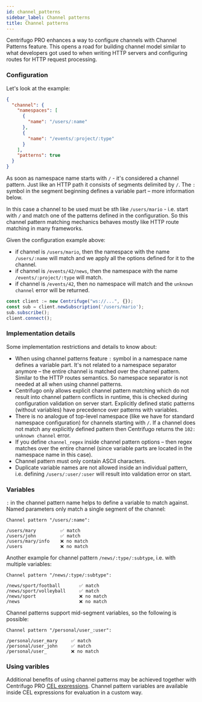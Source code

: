 ```yaml
---
id: channel_patterns
sidebar_label: Channel patterns
title: Channel patterns
---
```


Centrifugo PRO enhances a way to configure channels with Channel Patterns feature. This opens a road for building channel model similar to what developers got used to when writing HTTP servers and configuring routes for HTTP request processing.

### Configuration

Let's look at the example:

```json
{
  "channel": {
    "namespaces": [
      {
        "name": "/users/:name"
      },
      {
        "name": "/events/:project/:type"
      }
    ],
    "patterns": true
  }
}
```

As soon as namespace name starts with `/` - it's considered a channel pattern. Just like an HTTP path it consists of segments delimited by `/`. The `:` symbol in the segment beginning defines a variable part – more information below.

In this case a channel to be used must be sth like `/users/mario` - i.e. start with `/` and match one of the patterns defined in the configuration. So this channel pattern matching mechanics behaves mostly like HTTP route matching in many frameworks.

Given the configuration example above:

* if channel is `/users/mario`, then the namespace with the name `/users/:name` will match and we apply all the options defined for it to the channel.
* if channel is `/events/42/news`, then the namespace with the name `/events/:project/:type` will match.
* if channel is `/events/42`, then no namespace will match and the `unknown channel` error will be returned.

```javascript title="Basic example demonstrating use of pattern channels in JS"
const client := new Centrifuge("ws://...", {});
const sub = client.newSubscription('/users/mario');
sub.subscribe();
client.connect();
```

### Implementation details

Some implementation restrictions and details to know about:

* When using channel patterns feature `:` symbol in a namespace name defines a variable part. It's not related to a namespace separator anymore – the entire channel is matched over the channel pattern. Similar to the HTTP routes semantics. So namespace separator is not needed at all when using channel patterns.
* Centrifugo only allows explicit channel pattern matching which do not result into channel pattern conflicts in runtime, this is checked during configuration validation on server start. Explicitly defined static patterns (without variables) have precedence over patterns with variables.
* There is no analogue of top-level namespace (like we have for standard namespace configuration) for channels starting with `/`. If a channel does not match any explicitly defined pattern then Centrifugo returns the `102: unknown channel` error.
* If you define `channel_regex` inside channel pattern options – then regex matches over the entire channel (since variable parts are located in the namespace name in this case).
* Channel pattern must only contain ASCII characters.
* Duplicate variable names are not allowed inside an individual pattern, i.e. defining `/users/:user/:user` will result into validation error on start.

### Variables

`:` in the channel pattern name helps to define a variable to match against. Named parameters only match a single segment of the channel:

```
Channel pattern "/users/:name":

/users/mary         ✅ match
/users/john         ✅ match
/users/mary/info    ❌ no match 
/users              ❌ no match
```

Another example for channel pattern `/news/:type/:subtype`, i.e. with multiple variables:

```
Channel pattern "/news/:type/:subtype":

/news/sport/football       ✅ match
/news/sport/volleyball     ✅ match
/news/sport                ❌ no match
/news                      ❌ no match
```

Channel patterns support mid-segment variables, so the following is possible:

```
Channel pattern "/personal/user_:user":

/personal/user_mary     ✅ match
/personal/user_john     ✅ match
/personal/user_         ❌ no match
```

### Using varibles

Additional benefits of using channel patterns may be achieved together with Centrifugo PRO [CEL expressions](./cel_expressions.md). Channel pattern variables are available inside CEL expressions for evaluation in a custom way.
